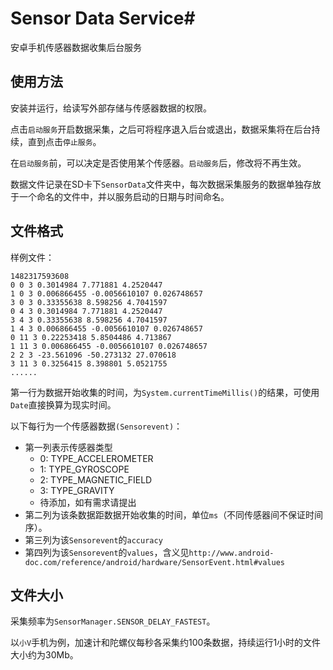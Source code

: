 # Sensor Data Service#

安卓手机传感器数据收集后台服务

## 使用方法 ##

安装并运行，给读写外部存储与传感器数据的权限。

点击`启动服务`开启数据采集，之后可将程序退入后台或退出，数据采集将在后台持续，直到点击`停止服务`。

在`启动服务`前，可以决定是否使用某个传感器。`启动服务`后，修改将不再生效。

数据文件记录在SD卡下`SensorData`文件夹中，每次数据采集服务的数据单独存放于一个命名的文件中，并以服务启动的日期与时间命名。

## 文件格式 ##

样例文件：

	1482317593608
	0 0 3 0.3014984 7.771881 4.2520447
	1 0 3 0.006866455 -0.0056610107 0.026748657
	3 0 3 0.33355638 8.598256 4.7041597
	0 4 3 0.3014984 7.771881 4.2520447
	3 4 3 0.33355638 8.598256 4.7041597
	1 4 3 0.006866455 -0.0056610107 0.026748657
	0 11 3 0.22253418 5.8504486 4.713867
	1 11 3 0.006866455 -0.0056610107 0.026748657
	2 2 3 -23.561096 -50.273132 27.070618
	3 11 3 0.3256415 8.398801 5.0521755
	......

第一行为数据开始收集的时间，为`System.currentTimeMillis()`的结果，可使用`Date`直接换算为现实时间。

以下每行为一个传感器数据`(Sensorevent)`：

* 第一列表示传感器类型
	* 0: TYPE_ACCELEROMETER
	* 1: TYPE_GYROSCOPE
	* 2: TYPE_MAGNETIC_FIELD
	* 3: TYPE_GRAVITY
	* 待添加，如有需求请提出
* 第二列为该条数据距数据开始收集的时间，单位`ms`（不同传感器间不保证时间序）。
* 第三列为该`Sensorevent`的`accuracy`
* 第四列为该`Sensorevent`的`values`，含义见`http://www.android-doc.com/reference/android/hardware/SensorEvent.html#values`

## 文件大小 ##

采集频率为`SensorManager.SENSOR_DELAY_FASTEST`。

以`小V`手机为例，加速计和陀螺仪每秒各采集约100条数据，持续运行1小时的文件大小约为30Mb。